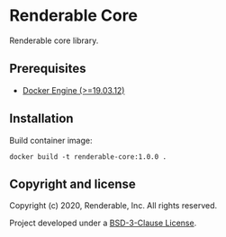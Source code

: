 # Renderable Core

Renderable core library.

## Prerequisites

* [Docker Engine (>=19.03.12)](https://docs.docker.com/engine)

## Installation

Build container image:

```
docker build -t renderable-core:1.0.0 .
```

## Copyright and license

Copyright (c) 2020, Renderable, Inc. All rights reserved.

Project developed under a [BSD-3-Clause License](LICENSE.md).
